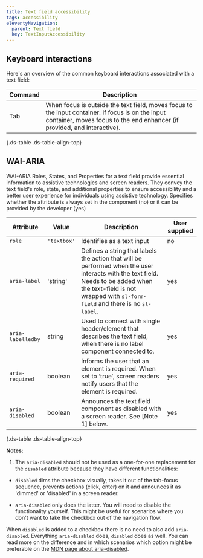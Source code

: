 ```yaml
---
title: Text field accessibility
tags: accessibility
eleventyNavigation:
  parent: Text field
  key: TextInputAccessibility
---
```

<section>
  
## Keyboard interactions

Here's an overview of the common keyboard interactions associated with a text field:

<div class="ds-table-wrapper">

|Command|Description|
|-|-|
|Tab|When focus is outside the text field, moves focus to the input container. If focus is on the input container, moves focus to the end enhancer (if provided, and interactive).|

{.ds-table .ds-table-align-top}

</div>

</section>

<section>


## WAI-ARIA
WAI-ARIA Roles, States, and Properties for a text field provide essential information to assistive technologies and screen readers. They convey the text field's role, state, and additional properties to ensure accessibility and a better user experience for individuals using assistive technology.
<sl-tooltip id="tooltip1">Specifies whether the attribute is always set in the component (no) or it can be provided by the developer (yes)</sl-tooltip>

<div class="ds-table-wrapper">
  
|Attribute | Value | Description | User supplied <sl-icon name="info" aria-describedby="tooltip1" size="md"></sl-icon> |
|-|-|-|-|
|`role`|`'textbox'`|Identifies as a text input|no|
|`aria-label`	|'string'|Defines a string that labels the action that will be performed when the user interacts with the text field. Needs to be added when the text-field is not wrapped with `sl-form-field` and there is no `sl-label`. |yes|
|`aria-labelledby`|string|Used to connect with single header/element that describes the text field, when there is no label component connected to.|yes|
|`aria-required`	|boolean|Informs the user that an element is required. When set to ‘true’, screen readers notify users that the element is required. |yes|
|`aria-disabled`|boolean|Announces the text field component as disabled with a screen reader. See [Note 1] below.|yes|

{.ds-table .ds-table-align-top}

</div>

**Notes:**
1. The `aria-disabled` should not be used as a one-for-one replacement for the `disabled` attribute because they have different functionalities:

- `disabled` dims the checkbox visually, takes it out of the tab-focus sequence, prevents actions (click, enter) on it and announces it as 'dimmed' or 'disabled' in a screen reader.

- `aria-disabled` only does the latter. You will need to disable the functionality yourself. This might be useful for scenarios where you don't want to take the checkbox out of the navigation flow.

When `disabled` is added to a checkbox there is no need to also add `aria-disabled`. Everything `aria-disabled` does, `disabled` does as well. You can read more on the difference and in which scenarios which option might be preferable on the [MDN page about aria-disabled](https://developer.mozilla.org/en-US/docs/Web/Accessibility/ARIA/Attributes/aria-disabled).


</section>

